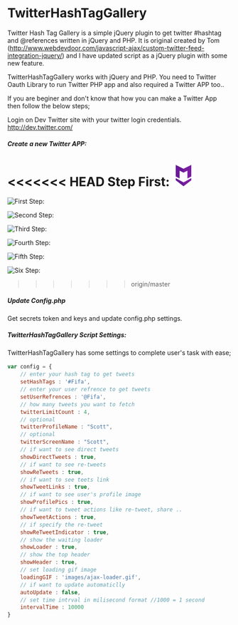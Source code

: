 TwitterHashTagGallery
=====================

Twitter Hash Tag Gallery is a simple jQuery plugin to get twitter #hashtag and @references written in jQuery and PHP. It is original created by Tom (http://www.webdevdoor.com/javascript-ajax/custom-twitter-feed-integration-jquery/) and I have updated script as a jQuery plugin with some new feature.

TwitterHashTagGallery works with jQuery and PHP. You need to Twitter Oauth Library to run Twitter PHP app and also required a Twitter APP too..

If you are beginer and don't know that how you can make a Twitter App then follow the below steps;

Login on Dev Twitter site with your twitter login credentials. http://dev.twitter.com/

<h5>Create a new Twitter APP:</h5>

<<<<<<< HEAD
Step First: ![First Step](https://github.com/adam-p/markdown-here/raw/master/src/common/images/icon48.png "First Step")
=======
![First Step:](https://github.com/neerajsinghsonu/TwitterHashTagGallery/blob/master/doc/first-screen.JPG "First Step")

![Second Step:](https://github.com/neerajsinghsonu/TwitterHashTagGallery/blob/master/doc/second-screen.JPG "Second Step")

![Third Step:](https://github.com/neerajsinghsonu/TwitterHashTagGallery/blob/master/doc/third-screen.JPG "Third Step")

![Fourth Step:](https://github.com/neerajsinghsonu/TwitterHashTagGallery/blob/master/doc/fourth-screen.JPG "Fourth Step")

![Fifth Step:](https://github.com/neerajsinghsonu/TwitterHashTagGallery/blob/master/doc/fifth-screen.JPG "Fifth Step")

![Six Step:](https://github.com/neerajsinghsonu/TwitterHashTagGallery/blob/master/doc/six-screen.JPG "Six Step")
>>>>>>> origin/master


<h5>Update Config.php</h5>

Get secrets token and keys and update config.php settings.


<h5>TwitterHashTagGallery Script Settings:</h5>
TwitterHashTagGallery has some settings to complete user's task with ease;

```javascript
var config = {
	// enter your hash tag to get tweets
	setHashTags : '#Fifa',
	// enter your user refrence to get tweets
	setUserRefrences : '@Fifa',
	// how many tweets you want to fetch
	twitterLimitCount : 4,
	// optional
	twitterProfileName : "Scott",
	// optional
	twitterScreenName : "Scott",
	// if want to see direct tweets
	showDirectTweets : true,
	// if want to see re-tweets
	showReTweets : true,
	// if want to see teets link
	showTweetLinks : true,
	// if want to see user's profile image
	showProfilePics : true,
	// if want to tweet actions like re-tweet, share ..
	showTweetActions : true,
	// if specify the re-tweet
	showReTweetIndicator : true,
	// show the waiting loader
	showLoader : true,
	// show the top header
	showHeader : true,
	// set loading gif image
	loadingGIF : 'images/ajax-loader.gif',
	// if want to update automaticlly
	autoUpdate : false,
	// set time intrval in milisecond format //1000 = 1 second
	intervalTime : 10000
}
```

